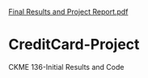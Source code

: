 [Final Results and Project Report.pdf](https://github.com/Eghosaobasuyi-cyber/CreditCard-Project/files/8756322/Final.Results.and.Project.Report.pdf)
# CreditCard-Project
CKME 136-Initial Results and Code
